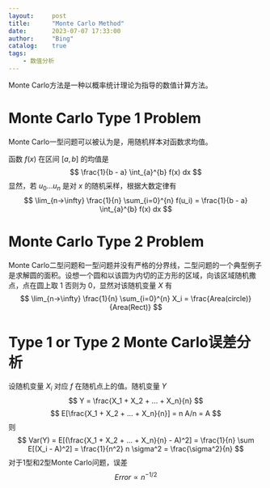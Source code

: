 ```yaml
---
layout:     post
title:      "Monte Carlo Method"
date:       2023-07-07 17:33:00
author:     "Bing"
catalog:    true
tags:
    - 数值分析
---
```


Monte Carlo方法是一种以概率统计理论为指导的数值计算方法。

# Monte Carlo Type 1 Problem
Monte Carlo一型问题可以被认为是，用随机样本对函数求均值。

函数 $f(x)$ 在区间 $[a, b]$ 的均值是
$$
    \frac{1}{b - a} \int_{a}^{b} f(x) dx
$$
显然，若 $u_0...u_n$ 是对 $x$ 的随机采样，根据大数定律有
$$
    \lim_{n->\infty} \frac{1}{n} \sum_{i=0}^{n} f(u_i) = \frac{1}{b - a} \int_{a}^{b} f(x) dx
$$

# Monte Carlo Type 2 Problem
Monte Carlo二型问题和一型问题并没有严格的分界线，二型问题的一个典型例子是求解圆的面积。设想一个圆和以该圆为内切的正方形的区域，向该区域随机撒点，点在圆上取 $1$ 否则为 $0$，显然对该随机变量 $X$ 有
$$
    \lim_{n->\infty} \frac{1}{n} \sum_{i=0}^{n} X_i = \frac{Area(circle)}{Area(Rect)}
$$

# Type 1 or Type 2 Monte Carlo误差分析
设随机变量 $X_i$ 对应 $f$ 在随机点上的值。随机变量 $Y$
$$
    Y = \frac{X_1 + X_2 + ... + X_n}{n}
$$
$$
    E[\frac{X_1 + X_2 + ... + X_n}{n}] = n A/n = A
$$
则
$$
    Var(Y) = E[(\frac{X_1 + X_2 + ... + X_n}{n} - A)^2] = \frac{1}{n} \sum E[(X_i - A)^2] = \frac{1}{n^2} n \sigma^2 = \frac{\sigma^2}{n}
$$
对于1型和2型Monte Carlo问题，误差
$$
    Error \propto n^{-1/2}
$$
